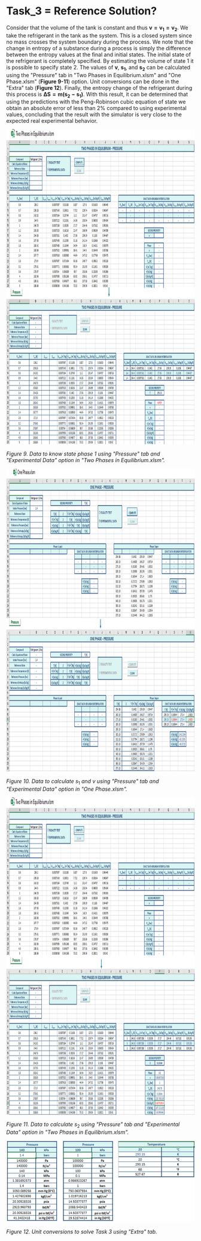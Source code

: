 # Task_3 = Reference Solution?

Consider that the volume of the tank is constant and thus $\mathbf{v=v_1=v_2}$. We take the refrigerant in the tank as the system. This is a closed system since no mass crosses the system boundary during the process. We note that the change in entropy of a substance during a process is simply the difference between the entropy values at the final and initial states. The initial state of the refrigerant is completely specified. By estimating the volume of state 1 it is possible to specify state 2. The values ​​of $\mathbf{v}$, $\mathbf{s_1}$, and $\mathbf{s_2}$ can be calculated using the "Pressure" tab in "Two Phases in Equilibrium.xlsm" and "One Phase.xlsm" (**Figure 9-11**) option. Unit conversions can be done in the "Extra" tab (**Figure 12**). Finally, the entropy change of the refrigerant during this process is $\mathbf{\Delta S=m(s_2-s_1)}$. With this result, it can be determined that using the predictions with the Peng-Robinson cubic equation of state we obtain an absolute error of less than 2% compared to using experimental values, concluding that the result with the simulator is very close to the expected real experimental behavior.

<img src="https://github.com/IMClick-Project/IQ/blob/main/Cubic%20Equations%20of%20State%20Simulator/MATLAB%20Grader/Assignment%203/Problem%205/Assessment%20and%20Code/T5-3-1.jpg" width="1100" height="842">

*Figure 9. Data to know state phase 1 using "Pressure" tab and "Experimental Data" option in "Two Phases in Equilibrium.xlsm".*

<img src="https://github.com/IMClick-Project/IQ/blob/main/Cubic%20Equations%20of%20State%20Simulator/MATLAB%20Grader/Assignment%203/Problem%205/Assessment%20and%20Code/T5-3-2.jpg" width="1100" height="810">

*Figure 10. Data to calculate* $s_1$ *and* $v$ *using "Pressure" tab and "Experimental Data" option in "One Phase.xlsm".*

<img src="https://github.com/IMClick-Project/IQ/blob/main/Cubic%20Equations%20of%20State%20Simulator/MATLAB%20Grader/Assignment%203/Problem%205/Assessment%20and%20Code/T5-3-3.jpg" width="1100" height="848">

*Figure 11. Data to calculate* $s_2$ *using "Pressure" tab and "Experimental Data" option in "Two Phases in Equilibrium.xlsm".*

<img src="https://github.com/IMClick-Project/IQ/blob/main/Cubic%20Equations%20of%20State%20Simulator/MATLAB%20Grader/Assignment%203/Problem%205/Assessment%20and%20Code/T5-3-4.jpg" width="551" height="218">

*Figure 12. Unit conversions to solve Task 3 using "Extra" tab.*